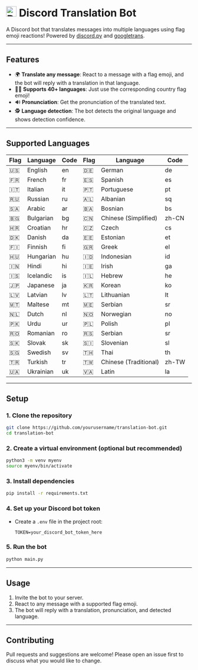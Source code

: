 #  <img width="28" height="28" alt="Discord Logo Emojis (1)" src="https://github.com/user-attachments/assets/df6268f9-0c93-4401-af63-5691efa0e71f" /> Discord Translation Bot

A Discord bot that translates messages into multiple languages using flag emoji reactions! Powered by [discord.py](https://github.com/Rapptz/discord.py) and [googletrans](https://github.com/ssut/py-googletrans).

---

## Features

- 🌍 **Translate any message**: React to a message with a flag emoji, and the bot will reply with a translation in that language.
- 🏳️‍🌈 **Supports 40+ languages**: Just use the corresponding country flag emoji!
- 🔊 **Pronunciation**: Get the pronunciation of the translated text.
- 🕵️ **Language detection**: The bot detects the original language and shows detection confidence.

---

## Supported Languages

| Flag | Language | Code | Flag | Language | Code |
|------|----------|------|------|----------|------|
| 🇺🇸  | English  | en   | 🇩🇪  | German   | de   |
| 🇫🇷  | French   | fr   | 🇪🇸  | Spanish  | es   |
| 🇮🇹  | Italian  | it   | 🇵🇹  | Portuguese | pt  |
| 🇷🇺  | Russian  | ru   | 🇦🇱  | Albanian | sq   |
| 🇸🇦  | Arabic   | ar   | 🇧🇦  | Bosnian  | bs   |
| 🇧🇬  | Bulgarian| bg   | 🇨🇳  | Chinese (Simplified) | zh-CN |
| 🇭🇷  | Croatian | hr   | 🇨🇿  | Czech    | cs   |
| 🇩🇰  | Danish   | da   | 🇪🇪  | Estonian | et   |
| 🇫🇮  | Finnish  | fi   | 🇬🇷  | Greek    | el   |
| 🇭🇺  | Hungarian| hu   | 🇮🇩  | Indonesian | id  |
| 🇮🇳  | Hindi    | hi   | 🇮🇪  | Irish    | ga   |
| 🇮🇸  | Icelandic| is   | 🇮🇱  | Hebrew   | he   |
| 🇯🇵  | Japanese | ja   | 🇰🇷  | Korean   | ko   |
| 🇱🇻  | Latvian  | lv   | 🇱🇹  | Lithuanian | lt  |
| 🇲🇹  | Maltese  | mt   | 🇲🇪  | Serbian  | sr   |
| 🇳🇱  | Dutch    | nl   | 🇳🇴  | Norwegian| no   |
| 🇵🇰  | Urdu     | ur   | 🇵🇱  | Polish   | pl   |
| 🇷🇴  | Romanian | ro   | 🇷🇸  | Serbian  | sr   |
| 🇸🇰  | Slovak   | sk   | 🇸🇮  | Slovenian| sl   |
| 🇸🇬  | Swedish  | sv   | 🇹🇭  | Thai     | th   |
| 🇹🇷  | Turkish  | tr   | 🇹🇼  | Chinese (Traditional) | zh-TW |
| 🇺🇦  | Ukrainian| uk   | 🇻🇦  | Latin    | la   |

---

## Setup

### 1. Clone the repository

```bash
git clone https://github.com/yourusername/translation-bot.git
cd translation-bot
```

### 2. Create a virtual environment (optional but recommended)

```bash
python3 -m venv myenv
source myenv/bin/activate
```

### 3. Install dependencies

```bash
pip install -r requirements.txt
```

### 4. Set up your Discord bot token

- Create a `.env` file in the project root:
  ```
  TOKEN=your_discord_bot_token_here
  ```

### 5. Run the bot

```bash
python main.py
```

---

## Usage

1. Invite the bot to your server.
2. React to any message with a supported flag emoji.
3. The bot will reply with a translation, pronunciation, and detected language.

---

## Contributing

Pull requests and suggestions are welcome! Please open an issue first to discuss what you would like to change.
